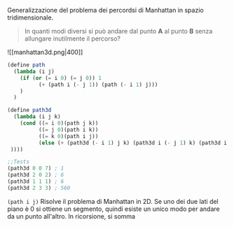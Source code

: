Generalizzazione del problema dei percordsi di Manhattan in spazio tridimensionale. 
> In quanti modi diversi si può andare dal punto **A** al punto **B** senza allungare inutilmente il percorso? 

![[manhattan3d.png|400]]


```scheme
(define path
  (lambda (i j)
    (if (or (= i 0) (= j 0)) 1
          (+ (path i (- j 1)) (path (- i 1) j)))
    )
  )

(define path3d
  (lambda (i j k)
    (cond ((= i 0)(path j k))
          ((= j 0)(path i k))
          ((= k 0)(path i j))
          (else (+ (path3d (- i 1) j k) (path3d i (- j 1) k) (path3d i j (- k 1)))
 ))))

;;Tests
(path3d 0 0 7) ; 1
(path3d 2 0 2) ; 6
(path3d 1 1 1) ; 6
(path3d 2 3 3) ; 560
```

``(path i j)`` Risolve il problema di Manhattan in 2D. 
Se uno dei due lati del piano è 0 si ottiene un segmento, quindi esiste un unico modo per andare da un punto all'altro. 
In ricorsione, si somma 